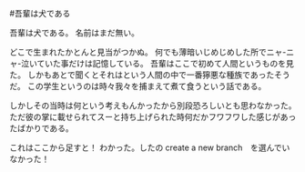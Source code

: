 #吾輩は犬である

吾輩は犬である。
名前はまだ無い。

どこで生まれたかとんと見当がつかぬ。
何でも薄暗いじめじめした所でニャ-ニャ-泣いていた事だけは記憶している。
吾輩はここで初めて人間というものを見た。
しかもあとで聞くとそれはという人間の中で一番獰悪な種族であったそうだ。
この学生というのは時々我々を捕まえて煮て食うという話である。

しかしその当時は何という考えもんかったから別段恐ろしいとも思わなかった。ただ彼の掌に載せられてスーと持ち上げられた時何だかフワフワした感じがあったばかりである。


これはここから足すと！
わかった。したの create a new branch　を選んでいなかった！
